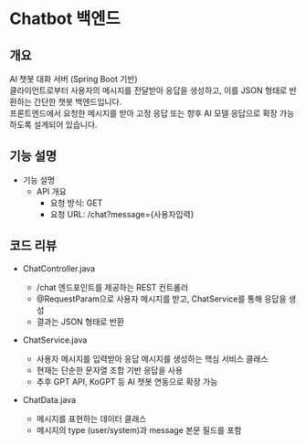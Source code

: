 # Chatbot 백엔드

## 개요
AI 챗봇 대화 서버 (Spring Boot 기반) <br>
클라이언트로부터 사용자의 메시지를 전달받아 응답을 생성하고, 이를 JSON 형태로 반환하는 간단한 챗봇 백엔드입니다. <br>
프론트엔드에서 요청한 메시지를 받아 고정 응답 또는 향후 AI 모델 응답으로 확장 가능하도록 설계되어 있습니다.

## 기능 설명
- 기능 설명
  - API 개요
    - 요청 방식: GET
    - 요청 URL: /chat?message={사용자입력}

## 코드 리뷰
- ChatController.java
  - /chat 엔드포인트를 제공하는 REST 컨트롤러
  - @RequestParam으로 사용자 메시지를 받고, ChatService를 통해 응답을 생성
  - 결과는 JSON 형태로 반환
 
- ChatService.java
  - 사용자 메시지를 입력받아 응답 메시지를 생성하는 핵심 서비스 클래스
  - 현재는 단순한 문자열 조합 기반 응답을 사용
  - 추후 GPT API, KoGPT 등 AI 챗봇 연동으로 확장 가능
 
- ChatData.java
  - 메시지를 표현하는 데이터 클래스
  - 메시지의 type (user/system)과 message 본문 필드를 포함
